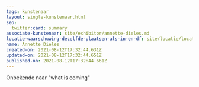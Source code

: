 ```yaml
---
tags: kunstenaar
layout: single-kunstenaar.html
seo:
  twitter:card: summary
associate-kunstenaar: site/exhibitor/annette-dieles.md
locatie-waarschuwing-dezelfde-plaatsen-als-in-en-df: site/locatie/locatie-van-annette-dieles.md
name: Annette Dieles
created-on: 2021-08-12T17:32:44.631Z
updated-on: 2021-08-12T17:32:44.651Z
published-on: 2021-08-12T17:32:44.661Z
---
```

<!--StartFragment-->

Onbekende naar "what is coming" 



<!--EndFragment-->